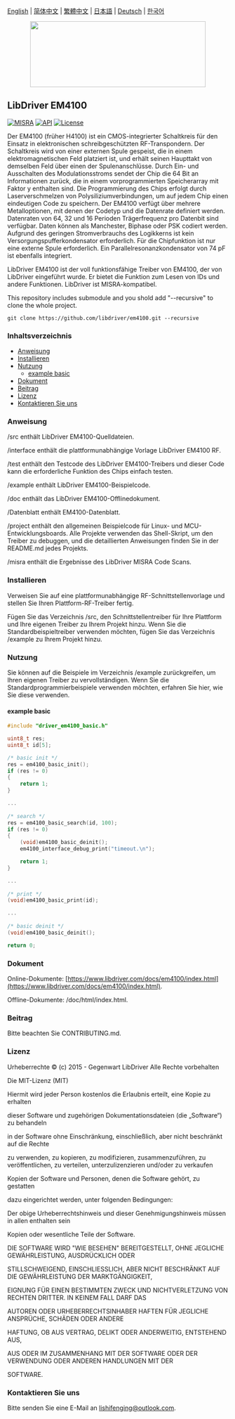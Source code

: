 [English](/README.md) | [ 简体中文](/README_zh-Hans.md) | [繁體中文](/README_zh-Hant.md) | [日本語](/README_ja.md) | [Deutsch](/README_de.md) | [한국어](/README_ko.md)

<div align=center>
<img src="/doc/image/logo.svg" width="400" height="150"/>
</div>

## LibDriver EM4100

[![MISRA](https://img.shields.io/badge/misra-compliant-brightgreen.svg)](/misra/README.md) [![API](https://img.shields.io/badge/api-reference-blue.svg)](https://www.libdriver.com/docs/em4100/index.html) [![License](https://img.shields.io/badge/license-MIT-brightgreen.svg)](/LICENSE) 

Der EM4100 (früher H4100) ist ein CMOS-integrierter Schaltkreis für den Einsatz in elektronischen schreibgeschützten RF-Transpondern. Der Schaltkreis wird von einer externen Spule gespeist, die in einem elektromagnetischen Feld platziert ist, und erhält seinen Haupttakt von demselben Feld über einen der Spulenanschlüsse. Durch Ein- und Ausschalten des Modulationsstroms sendet der Chip die 64 Bit an Informationen zurück, die in einem vorprogrammierten Speicherarray mit Faktor y enthalten sind. Die Programmierung des Chips erfolgt durch Laserverschmelzen von Polysiliziumverbindungen, um auf jedem Chip einen eindeutigen Code zu speichern. Der EM4100 verfügt über mehrere Metalloptionen, mit denen der Codetyp und die Datenrate definiert werden. Datenraten von 64, 32 und 16 Perioden Trägerfrequenz pro Datenbit sind verfügbar. Daten können als Manchester, Biphase oder PSK codiert werden. Aufgrund des geringen Stromverbrauchs des Logikkerns ist kein Versorgungspufferkondensator erforderlich. Für die Chipfunktion ist nur eine externe Spule erforderlich. Ein Parallelresonanzkondensator von 74 pF ist ebenfalls integriert.

LibDriver EM4100 ist der voll funktionsfähige Treiber von EM4100, der von LibDriver eingeführt wurde. Er bietet die Funktion zum Lesen von IDs und andere Funktionen. LibDriver ist MISRA-kompatibel.

This repository includes submodule and you shold add "--recursive" to clone the whole project.

```shell
git clone https://github.com/libdriver/em4100.git --recursive
```

### Inhaltsverzeichnis

  - [Anweisung](#Anweisung)
  - [Installieren](#Installieren)
  - [Nutzung](#Nutzung)
    - [example basic](#example-basic)
  - [Dokument](#Dokument)
  - [Beitrag](#Beitrag)
  - [Lizenz](#Lizenz)
  - [Kontaktieren Sie uns](#Kontaktieren-Sie-uns)

### Anweisung

/src enthält LibDriver EM4100-Quelldateien.

/interface enthält die plattformunabhängige Vorlage LibDriver EM4100 RF.

/test enthält den Testcode des LibDriver EM4100-Treibers und dieser Code kann die erforderliche Funktion des Chips einfach testen.

/example enthält LibDriver EM4100-Beispielcode.

/doc enthält das LibDriver EM4100-Offlinedokument.

/Datenblatt enthält EM4100-Datenblatt.

/project enthält den allgemeinen Beispielcode für Linux- und MCU-Entwicklungsboards. Alle Projekte verwenden das Shell-Skript, um den Treiber zu debuggen, und die detaillierten Anweisungen finden Sie in der README.md jedes Projekts.

/misra enthält die Ergebnisse des LibDriver MISRA Code Scans.

### Installieren

Verweisen Sie auf eine plattformunabhängige RF-Schnittstellenvorlage und stellen Sie Ihren Plattform-RF-Treiber fertig.

Fügen Sie das Verzeichnis /src, den Schnittstellentreiber für Ihre Plattform und Ihre eigenen Treiber zu Ihrem Projekt hinzu. Wenn Sie die Standardbeispieltreiber verwenden möchten, fügen Sie das Verzeichnis /example zu Ihrem Projekt hinzu.

### Nutzung

Sie können auf die Beispiele im Verzeichnis /example zurückgreifen, um Ihren eigenen Treiber zu vervollständigen. Wenn Sie die Standardprogrammierbeispiele verwenden möchten, erfahren Sie hier, wie Sie diese verwenden.

#### example basic

```C
#include "driver_em4100_basic.h"

uint8_t res;
uint8_t id[5];

/* basic init */
res = em4100_basic_init();
if (res != 0)
{
    return 1;
}

...
    
/* search */
res = em4100_basic_search(id, 100);
if (res != 0)
{
    (void)em4100_basic_deinit();
    em4100_interface_debug_print("timeout.\n");

    return 1;
}

...
    
/* print */
(void)em4100_basic_print(id);

...
    
/* basic deinit */
(void)em4100_basic_deinit();

return 0;
```

### Dokument

Online-Dokumente: [https://www.libdriver.com/docs/em4100/index.html](https://www.libdriver.com/docs/em4100/index.html).

Offline-Dokumente: /doc/html/index.html.

### Beitrag

Bitte beachten Sie CONTRIBUTING.md.

### Lizenz

Urheberrechte © (c) 2015 - Gegenwart LibDriver Alle Rechte vorbehalten



Die MIT-Lizenz (MIT)



Hiermit wird jeder Person kostenlos die Erlaubnis erteilt, eine Kopie zu erhalten

dieser Software und zugehörigen Dokumentationsdateien (die „Software“) zu behandeln

in der Software ohne Einschränkung, einschließlich, aber nicht beschränkt auf die Rechte

zu verwenden, zu kopieren, zu modifizieren, zusammenzuführen, zu veröffentlichen, zu verteilen, unterzulizenzieren und/oder zu verkaufen

Kopien der Software und Personen, denen die Software gehört, zu gestatten

dazu eingerichtet werden, unter folgenden Bedingungen:



Der obige Urheberrechtshinweis und dieser Genehmigungshinweis müssen in allen enthalten sein

Kopien oder wesentliche Teile der Software.



DIE SOFTWARE WIRD "WIE BESEHEN" BEREITGESTELLT, OHNE JEGLICHE GEWÄHRLEISTUNG, AUSDRÜCKLICH ODER

STILLSCHWEIGEND, EINSCHLIESSLICH, ABER NICHT BESCHRÄNKT AUF DIE GEWÄHRLEISTUNG DER MARKTGÄNGIGKEIT,

EIGNUNG FÜR EINEN BESTIMMTEN ZWECK UND NICHTVERLETZUNG VON RECHTEN DRITTER. IN KEINEM FALL DARF DAS

AUTOREN ODER URHEBERRECHTSINHABER HAFTEN FÜR JEGLICHE ANSPRÜCHE, SCHÄDEN ODER ANDERE

HAFTUNG, OB AUS VERTRAG, DELIKT ODER ANDERWEITIG, ENTSTEHEND AUS,

AUS ODER IM ZUSAMMENHANG MIT DER SOFTWARE ODER DER VERWENDUNG ODER ANDEREN HANDLUNGEN MIT DER

SOFTWARE.

### Kontaktieren Sie uns

Bitte senden Sie eine E-Mail an lishifenging@outlook.com.